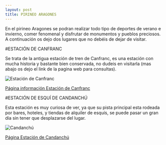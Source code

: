 ```yaml
---
layout: post
title: PIRINEO ARAGONES
---
```



En el pirineo Aragones se podran realizar todo tipo de deportes de verano e invierno, comer fenomenal y disfrutar de monumentos y pueblos preciosos.
A continuación os dejo dos lugares que no debéis de dejar de visitar.

#ESTACIÓN DE CANFRANC

Se trata de la antigua estación de tren de Canfranc, es una estación con mucha historia y bastante bien conservada, no dudeis en visitarla (mas abajo os dejo el link de la pagina web para consultas).

![Estación de Canfranc]({{site.baseurl}}/images/EstacionCanfranc.jpg)

[Página información Estación de Canfranc](https://www.canfranc.es/turismo_canfranc_pirineos.php?idRec=5)

#ESTACIÓN DE ESQUÍ DE CANDANCHÚ

Esta estación es muy curiosa de ver, ya que su pista principal esta rodeada por bares, hoteles, y tiendas de alquiler de esquís, se puede pasar un gran día sin tener que desplazarse del lugar.

![Candanchú]({{site.baseurl}}/images/Candanchu.jpg)

[Página Estación de Candanchú](https://www.candanchu.com/)
